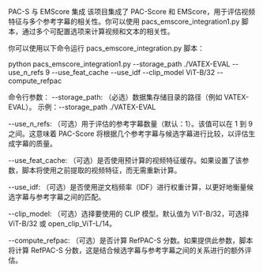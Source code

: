 PAC-S 与 EMScore 集成
该项目集成了 PAC-Score 和 EMScore，用于评估视频特征与多个参考字幕的相关性。你可以使用 pacs_emscore_integration1.py 脚本，通过多个可配置选项来计算视频和文本的相关性。



你可以使用以下命令运行 pacs_emscore_integration.py 脚本：

python pacs_emscore_integration1.py --storage_path ./VATEX-EVAL --use_n_refs 9 --use_feat_cache --use_idf --clip_model ViT-B/32 --compute_refpac

命令行参数：
--storage_path: （必选）数据集存储目录的路径（例如 VATEX-EVAL）。 示例：--storage_path ./VATEX-EVAL

--use_n_refs: （可选）用于评估的参考字幕数量（默认：1）。该值可以在 1 到 9 之间。这意味着 PAC-Score 将根据几个参考字幕与候选字幕进行比较，以评估生成字幕的质量。

--use_feat_cache: （可选）是否使用预计算的视频特征缓存。如果设置了该参数，脚本将使用之前提取的视频特征，而无需重新计算。

--use_idf: （可选）是否使用逆文档频率（IDF）进行权重计算，以更好地衡量候选字幕与参考字幕之间的匹配。

--clip_model: （可选）选择要使用的 CLIP 模型。默认值为 ViT-B/32，可选择 ViT-B/32 或 open_clip_ViT-L/14。

--compute_refpac: （可选）是否计算 RefPAC-S 分数。如果提供此参数，脚本将计算 RefPAC-S 分数，这是结合候选字幕与参考字幕之间的关系进行的额外评估。
